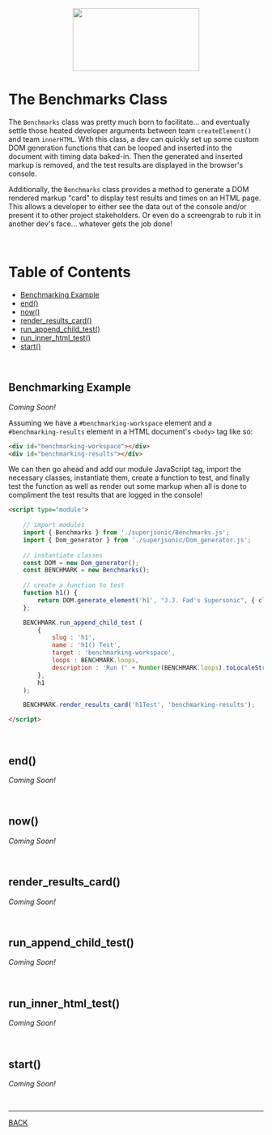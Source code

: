 <p align="center">
  <img width="250" height="124" src="https://user-images.githubusercontent.com/33532265/121102624-0ec55000-c7cc-11eb-8350-a0d59a2c0b46.png">
</p>



# The Benchmarks Class

The `Benchmarks` class was pretty much born to facilitate... and eventually settle those heated developer arguments between team `createElement()` and team `innerHTML`. With this class, a dev can quickly set up some custom DOM generation functions that can be looped and inserted into the document with timing data baked-in. Then the generated and inserted markup is removed, and the test results are displayed in the browser's console.

Additionally, the `Benchmarks` class provides a method to generate a DOM rendered markup "card" to display test results and times on an HTML page. This allows a developer to either see the data out of the console and/or present it to other project stakeholders. Or even do a screengrab to rub it in another dev's face... whatever gets the job done!

<br>



# Table of Contents

* [Benchmarking Example](#benchmarking-example)
* [end()](#end)
* [now()](#now)
* [render_results_card()](#render_results_card)
* [run_append_child_test()](#run_append_child_test)
* [run_inner_html_test()](#run_inner_html_test)
* [start()](#start)

<br>



## Benchmarking Example

_Coming Soon!_


Assuming we have a `#benchmarking-workspace` element and a `#benchmarking-results` element in a HTML document's `<body>` tag like so:

```html
<div id="benchmarking-workspace"></div>
<div id="benchmarking-results"></div>
```

We can then go ahead and add our module JavaScript tag, import the necessary classes, instantiate them, create a function to test, and finally test the function as well as render out some markup when all is done to compliment the test results that are logged in the console!

```html
<script type="module">
            
    // import modules
    import { Benchmarks } from './superjsonic/Benchmarks.js';
    import { Dom_generator } from './superjsonic/Dom_generator.js';
  
    // instantiate classes
    const DOM = new Dom_generator();
    const BENCHMARK = new Benchmarks();
  
    // create a function to test
    function h1() {
        return DOM.generate_element('h1', "J.J. Fad's Supersonic", { class: 'text-3xl' });
    };

    BENCHMARK.run_append_child_test (
        {
            slug : 'h1',
            name : 'h1() Test',
            target : 'benchmarking-workspace',
            loops : BENCHMARK.loops,
            description : 'Run (' + Number(BENCHMARK.loops).toLocaleString() + ') DOM.generate_element() calls each producing a <h1> element with text and a class attribute string. Next, each element is inserted into a document fragment, which then gets inserted into the DOM before the test time is stopped. All generated elements are removed manually after the test has run.'
        },
        h1
    );

    BENCHMARK.render_results_card('h1Test', 'benchmarking-results');

</script>
```


<br>



## end()

_Coming Soon!_


<br>



## now()

_Coming Soon!_


<br>



## render_results_card()

_Coming Soon!_


<br>



## run_append_child_test()

_Coming Soon!_


<br>



## run_inner_html_test()

_Coming Soon!_


<br>



## start()

_Coming Soon!_


<br>

---


[BACK](../README.md)

